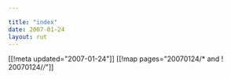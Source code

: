 ```yaml
---

title: "index"
date: 2007-01-24
layout: rut
---
```


[[!meta updated="2007-01-24"]]
[[!map pages="20070124/* and ! 20070124/*/*"]]
